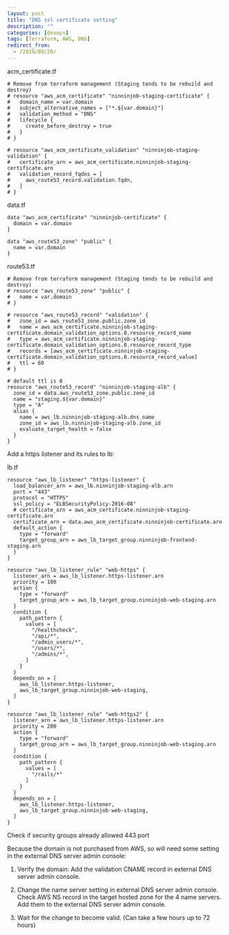 ```yaml
---
layout: post
title: "DNS ssl certificate setting"
description: ""
categories: [devops]
tags: [Terraform, AWS, DNS]
redirect_from:
  - /2019/09/20/
---
```


acm_certificate.tf
~~~
# Remove from terraform management (Staging tends to be rebuild and destroy)
# resource "aws_acm_certificate" "ninninjob-staging-certificate" {
#   domain_name = var.domain
#   subject_alternative_names = ["*.${var.domain}"]
#   validation_method = "DNS"
#   lifecycle {
#     create_before_destroy = true
#   }
# }

# resource "aws_acm_certificate_validation" "ninninjob-staging-validation" {
#   certificate_arn = aws_acm_certificate.ninninjob-staging-certificate.arn
#   validation_record_fqdns = [
#     aws_route53_record.validation.fqdn,
#   ]
# }

~~~

data.tf
~~~
data "aws_acm_certificate" "ninninjob-certificate" {
  domain = var.domain
}

data "aws_route53_zone" "public" {
  name = var.domain
}
~~~

route53.tf
~~~
# Remove from terraform management (Staging tends to be rebuild and destroy)
# resource "aws_route53_zone" "public" {
#   name = var.domain
# }

# resource "aws_route53_record" "validation" {
#   zone_id = aws_route53_zone.public.zone_id
#   name = aws_acm_certificate.ninninjob-staging-certificate.domain_validation_options.0.resource_record_name
#   type = aws_acm_certificate.ninninjob-staging-certificate.domain_validation_options.0.resource_record_type
#   records = [aws_acm_certificate.ninninjob-staging-certificate.domain_validation_options.0.resource_record_value]
#   ttl = 60
# }

# default ttl is 0
resource "aws_route53_record" "ninninjob-staging-alb" {
  zone_id = data.aws_route53_zone.public.zone_id
  name = "staging.${var.domain}"
  type = "A"
  alias {
    name = aws_lb.ninninjob-staging-alb.dns_name
    zone_id = aws_lb.ninninjob-staging-alb.zone_id
    evaluate_target_health = false
  }
}
~~~

Add a https listener and its rules to lb:

lb.tf
~~~
resource "aws_lb_listener" "https-listener" {
  load_balancer_arn = aws_lb.ninninjob-staging-alb.arn
  port = "443"
  protocol = "HTTPS"
  ssl_policy = "ELBSecurityPolicy-2016-08"
  # certificate_arn = aws_acm_certificate.ninninjob-staging-certificate.arn
  certificate_arn = data.aws_acm_certificate.ninninjob-certificate.arn
  default_action {
    type = "forward"
    target_group_arn = aws_lb_target_group.ninninjob-frontend-staging.arn
  }
}

resource "aws_lb_listener_rule" "web-https" {
  listener_arn = aws_lb_listener.https-listener.arn
  priority = 100
  action {
    type = "forward"
    target_group_arn = aws_lb_target_group.ninninjob-web-staging.arn
  }
  condition {
    path_pattern {
      values = [
        "/healthcheck",
        "/api/*",
        "/admin_users/*",
        "/users/*",
        "/admins/*",
      ]
    }
  }
  depends_on = [
    aws_lb_listener.https-listener,
    aws_lb_target_group.ninninjob-web-staging,
  ]
}

resource "aws_lb_listener_rule" "web-https2" {
  listener_arn = aws_lb_listener.https-listener.arn
  priority = 200
  action {
    type = "forward"
    target_group_arn = aws_lb_target_group.ninninjob-web-staging.arn
  }
  condition {
    path_pattern {
      values = [
        "/rails/*"
      ]
    }
  }
  depends_on = [
    aws_lb_listener.https-listener,
    aws_lb_target_group.ninninjob-web-staging,
  ]
}

~~~

Check if security groups already allowed 443 port

Because the domain is not purchased from AWS, so will need some setting in the external DNS server admin console:

1. Verify the domain:
Add the validation CNAME record in external DNS server admin console.

2. Change the name server setting in external DNS server admin console.
Check AWS NS record in the target hosted zone for the 4 name servers.
Add them to the external DNS server admin console.

3. Wait for the change to become valid. (Can take a few hours up to 72 hours)


